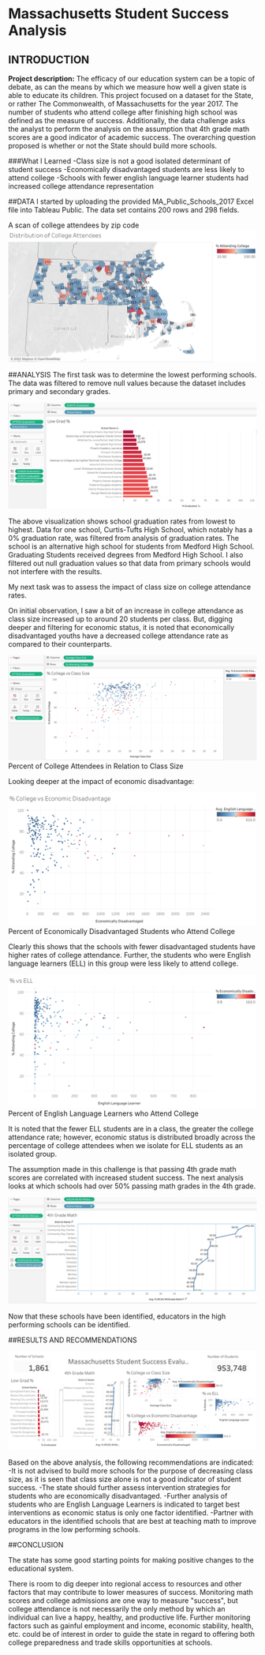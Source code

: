 # Massachusetts Student Success Analysis

## INTRODUCTION

**Project description:** The efficacy of our education system can be a topic of debate, as can the means by which we measure how well a given state is able to educate its children.
This project focused on a dataset for the State, or rather The Commonwealth, of Massachusetts for the year 2017. The number of students who attend college after finishing high school was defined as the measure of success. Additionally, the data challenge asks the analyst to perform the analysis on the assumption that 4th grade math scores are a good indicator of academic success.
The overarching question proposed is whether or not the State should build more schools.

###What I Learned
-Class size is not a good isolated determinant of student success
-Economically disadvantaged students are less likely to attend college
-Schools with fewer english language learner students had increased college attendance representation

##DATA
I started by uploading the provided MA_Public_Schools_2017 Excel file into Tableau Public. The data set contains 200 rows and 298 fields.

A scan of college attendees by zip code
<img src="images/Distribution of College Attendees.png?raw=true"/>

##ANALYSIS
The first task was to determine the lowest performing schools. The data was filtered to remove null values because the dataset includes primary and secondary grades.

<img src="images/LowestGradRates_MA_Schools.png?raw=true"/>

The above visualization shows school graduation rates from lowest to highest. Data for one school, Curtis-Tufts High School, which notably has a 0% graduation rate, was filtered from analysis of graduation rates. The school is an alternative high school for students from Medford High School. Graduating Students received degrees from Medford High School. I also filtered out null graduation values so that data from primary schools would not interfere with the results.

My next task was to assess the impact of class size on college attendance rates.

On initial observation, I saw a bit of an increase in college attendance as class size increased up to around 20 students per class. But, digging deeper and filtering for economic status, it is noted that economically disadvantaged youths have a decreased college attendance rate as compared to their counterparts.

<img src="images/%CollegeVsClassSize_Image.png?raw=true"/>
Percent of College Attendees in Relation to Class Size


Looking deeper at the impact of economic disadvantage:

<img src="images/%CollegeVsEconomicDisadvantage_Image.png?raw=true"/>
Percent of Economically Disadvantaged Students who Attend College


Clearly this shows that the schools with fewer disadvantaged students have higher rates of college attendance. Further, the students who were English language learners (ELL) in this group were less likely to attend college.

<img src="images/%CollegeVsELL_Image.png?raw=true"/>
Percent of English Language Learners who Attend College

It is noted that the fewer ELL students are in a class, the greater the college attendance rate; however, economic status is distributed broadly across the percentage of college attendees when we isolate for ELL students as an isolated group.

The assumption made in this challenge is that passing 4th grade math scores are correlated with increased student success.
The next analysis looks at which schools had over 50% passing math grades in the 4th grade.

<img src="images/SchoolsPassingMath_Image.png?raw=true"/>

Now that these schools have been identified, educators in the high performing schools can be identified.


##RESULTS AND RECOMMENDATIONS

<img src="images/Dashboard_Massachusetts Student Success Evaluation.png?raw=true"/>

Based on the above analysis, the following recommendations are indicated:
-It is not advised to build more schools for the purpose of decreasing class size, as it is seen that class size alone is not a good indicator of student success.
-The state should further assess intervention strategies for students who are economically disadvantaged.
-Further analysis of students who are English Language Learners is indicated to target best interventions as economic status is only one factor identified.
-Partner with educators in the identified schools that are best at teaching math to improve programs in the low performing schools.

##CONCLUSION

The state has some good starting points for making positive changes to the educational system. 

There is room to dig deeper into regional access to resources and other factors that may contribute to lower measures of success.
Monitoring math scores and college admissions are one way to measure "success", but college attendance is not necessarily the only method by which an individual can live a happy, healthy, and productive life. Further monitoring factors such as gainful employment and income, economic stability, health, etc. could be of interest in order to guide the state in regard to offering both college preparedness and trade skills opportunities at schools.



